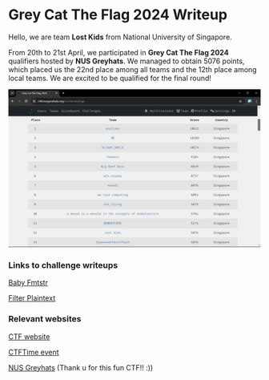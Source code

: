 <h1> Grey Cat The Flag 2024 Writeup </h1>

Hello, we are team **Lost Kids** from National University of Singapore. 

From 20th to 21st April, we participated in **Grey Cat The Flag 2024** qualifiers hosted by **NUS Greyhats**. We managed to obtain 5076 points, which placed us the 22nd place among all teams and the 12th place among local teams. We are excited to be qualified for the final round!

![team-ranking](ranking.png)

<h3> Links to challenge writeups </h3>

[Baby Fmtstr](./pwn/baby-fmtstr/README.md)

[Filter Plaintext](./crypto/filter_plaintext/README.md)

<h3> Relevant websites </h3>

[CTF website](https://ctfd.nusgreyhats.org/)

[CTFTime event](https://ctftime.org/event/2242)

[NUS Greyhats](https://nusgreyhats.org/) (Thank u for this fun CTF!! :))

